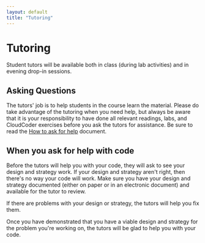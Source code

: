 ```yaml
---
layout: default
title: "Tutoring"
---
```


# Tutoring

Student tutors will be available both in class (during lab activities) and in evening drop-in sessions.  
<!--Tutoring is expected to start on Wednesday, September, 4, 2019. -->

## Asking Questions

The tutors' job is to help students in the course learn the material.  Please do take advantage of the tutoring when you need help, but always be aware that it is your responsibility to have done all relevant readings, labs, and CloudCoder exercises before you ask the tutors for assistance.  Be sure to read the [How to ask for help](HowToAskForHelp.html) document.

## When you ask for help with code

Before the tutors will help you with your code, they will ask to see your design and strategy work.  If your design and strategy aren't right, then there's no way your code will work.  Make sure you have your design and strategy documented (either on paper or in an electronic document) and available for the tutor to review.

If there are problems with your design or strategy, the tutors will help you fix them.

Once you have demonstrated that you have a viable design and strategy for the problem you're working on, the tutors will be glad to help you with your code.

<!--
## In class

The in-class tutors are:

* Section 101 (Snyder - KEC119),  8:00-9:15):  Jason Constantine, Patrick Nelson
* Section 102 (Snyder - KEC119), 10:00-11:15): Joel Horne(W,F), Josh Gross(W), Andrew Georgiou(F)
* Section 103 (Hake - KEC123),    8:00-9:15):  Alyssa McDevitt, Madison Tibbett 

## Evening sessions

Monday, Tuesday, Wednesday, and Thursday evening drop-in hours are 6:00-8:30 PM, in KEC 119.

**Important**: Be aware that the evening sessions can be very busy close to an assignment deadline.  Your best bet is to *start assignments early* and *ask questions early* to avoid the rush.

The evening tutors are:

* Monday    (6:00-8:30):  Jason Constantine, Andrew Georgiou 
* Tuesday   (6:00-8:30):  Joel Horne, Johnny Quinteros
* Wednesday (6:00-8:30):  Alyssa McDevitt, Patrick Nelson
* Thursday  (6:00-8:30):  Joel Horne, Johnny Quinteros

<!-- vim:set wrap: ­-->
<!-- vim:set linebreak: -->
<!-- vim:set nolist: -->
